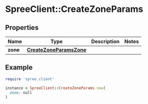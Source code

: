# SpreeClient::CreateZoneParams

## Properties

| Name | Type | Description | Notes |
| ---- | ---- | ----------- | ----- |
| **zone** | [**CreateZoneParamsZone**](CreateZoneParamsZone.md) |  |  |

## Example

```ruby
require 'spree_client'

instance = SpreeClient::CreateZoneParams.new(
  zone: null
)
```

